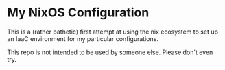 # My NixOS Configuration

This is a (rather pathetic) first attempt at using the nix ecosystem to set up an IaaC environment for my particular configurations.

This repo is not intended to be used by someone else. Please don't even try.